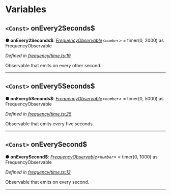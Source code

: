 

# Variables

<a id="onevery2seconds_"></a>

## `<Const>` onEvery2Seconds$

**● onEvery2Seconds$**: *[FrequencyObservable](../interfaces/_types_.frequencyobservable.md)<`number`>* =  timer(0, 2000) as FrequencyObservable<number>

*Defined in [frequency/time.ts:19](https://github.com/paritytech/js-libs/blob/42f0d26/packages/light.js/src/frequency/time.ts#L19)*

Observable that emits on every other second.

___
<a id="onevery5seconds_"></a>

## `<Const>` onEvery5Seconds$

**● onEvery5Seconds$**: *[FrequencyObservable](../interfaces/_types_.frequencyobservable.md)<`number`>* =  timer(0, 5000) as FrequencyObservable<number>

*Defined in [frequency/time.ts:25](https://github.com/paritytech/js-libs/blob/42f0d26/packages/light.js/src/frequency/time.ts#L25)*

Observable that emits every five seconds.

___
<a id="oneverysecond_"></a>

## `<Const>` onEverySecond$

**● onEverySecond$**: *[FrequencyObservable](../interfaces/_types_.frequencyobservable.md)<`number`>* =  timer(0, 1000) as FrequencyObservable<number>

*Defined in [frequency/time.ts:13](https://github.com/paritytech/js-libs/blob/42f0d26/packages/light.js/src/frequency/time.ts#L13)*

Observable that emits on every second.

___


